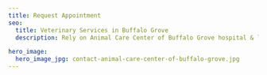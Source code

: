 ```yaml
---
title: Request Appointment
seo:
  title: Veterinary Services in Buffalo Grove
  description: Rely on Animal Care Center of Buffalo Grove hospital & laboratory for grooming, veterinary medicine, surgery, radiology, dental & emergency vet services.

hero_image:
  hero_image_jpg: contact-animal-care-center-of-buffalo-grove.jpg
---
```

